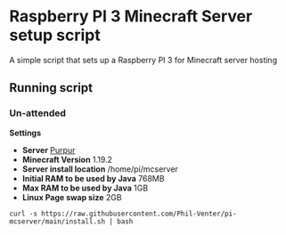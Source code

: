 # Raspberry PI 3 Minecraft Server setup script
A simple script that sets up a Raspberry PI 3 for Minecraft server hosting

## Running script
### Un-attended

**Settings**

- **Server** [Purpur](https://purpurmc.org/)
- **Minecraft Version** 1.19.2
- **Server install location** /home/pi/mcserver
- **Initial RAM to be used by Java** 768MB
- **Max RAM to be used by Java** 1GB
- **Linux Page swap size** 2GB

`curl -s https://raw.githubusercontent.com/Phil-Venter/pi-mcserver/main/install.sh | bash`
